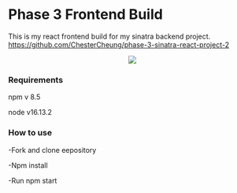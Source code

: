 # Phase 3 Frontend Build
This is my react frontend build for my sinatra backend project. https://github.com/ChesterCheung/phase-3-sinatra-react-project-2

<p align="center">
<img <a><img src="https://i.makeagif.com/media/8-05-2022/gjagkP.gif"></a>
</p>

### Requirements 

npm v 8.5

node v16.13.2

### How to use

-Fork and clone eepository

-Npm install

-Run npm start
